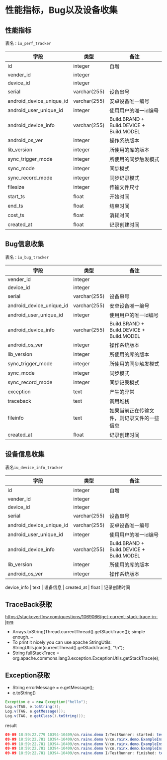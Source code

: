 # 性能指标，Bug以及设备收集

## 性能指标

表名 : `iu_perf_tracker`

字段                       | 类型           | 备注
------------------------ | ------------ | ----------------------------------------
id                       | integer      | 自增
vender_id                | integer      |
device_id                | integer      |
serial                   | varchar(255) | 设备串号
android_device_unique_id | varchar(255) | 安卓设备唯一编号
android_user_unique_id   | integer      | 使用用户的唯一id编号
android_device_info      | varchar(255) | Build.BRAND + Build.DEVICE + Build.MODEL
android_os_ver           | integer      | 操作系统版本
lib_version              | integer      | 所使用的库的版本
sync_trigger_mode        | integer      | 所使用的同步触发模式
sync_mode                | integer      | 同步模式
sync_record_mode         | integer      | 同步记录模式
filesize                 | integer      | 传输文件尺寸
start_ts                 | float        | 开始时间
end_ts                   | float        | 结束时间
cost_ts                  | float        | 消耗时间
created_at               | float        | 记录创建时间

## Bug信息收集

表名 : `iu_bug_tracker`

字段                       | 类型           | 备注
------------------------ | ------------ | ----------------------------------------
vender_id                | integer      |
device_id                | integer      |
serial                   | varchar(255) | 设备串号
android_device_unique_id | varchar(255) | 安卓设备唯一编号
android_user_unique_id   | integer      | 使用用户的唯一id编号
android_device_info      | varchar(255) | Build.BRAND + Build.DEVICE + Build.MODEL
android_os_ver           | integer      | 操作系统版本
lib_version              | integer      | 所使用的库的版本
sync_trigger_mode        | integer      | 所使用的同步触发模式
sync_mode                | integer      | 同步模式
sync_record_mode         | integer      | 同步记录模式
exception                | text         | 产生的异常
traceback                | text         | 调用堆栈
fileinfo                 | text         | 如果当前正在传输文件，则记录文件的一些信息
created_at               | float        | 记录创建时间

## 设备信息收集

表名`iu_device_info_tracker`

字段                       | 类型           | 备注
------------------------ | ------------ | ----------------------------------------
id                       | integer      | 自增
vender_id                | integer      |
device_id                | integer      |
serial                   | varchar(255) | 设备串号
android_device_unique_id | varchar(255) | 安卓设备唯一编号
android_user_unique_id   | integer      | 使用用户的唯一id编号
android_device_info      | varchar(255) | Build.BRAND + Build.DEVICE + Build.MODEL
lib_version              | integer      | 所使用的库的版本
android_os_ver           | integer      | 操作系统版本

device_info | text | 设备信息 | created_at | float | 记录创建时间

## TraceBack获取

<https://stackoverflow.com/questions/1069066/get-current-stack-trace-in-java>

- Arrays.toString(Thread.currentThread().getStackTrace()); simple enough. –
- To print it nicely you can use apache StringUtils: StringUtils.join(currentThread().getStackTrace(), "\n");
- String fullStackTrace = org.apache.commons.lang3.exception.ExceptionUtils.getStackTrace(e);

## Exception获取

- String errorMessage = e.getMessage();
- e.toString()

```java
Exception e = new Exception("hello");
Log.v(TAG, e.toString());
Log.v(TAG, e.getMessage());
Log.v(TAG, e.getClass().toString());
```

result

```java
09-09 18:59:22.779 10394-10409/cn.rainx.demo I/TestRunner: started: testException(cn.rainx.demo.ExampleInstrumentedTest)
09-09 18:59:22.781 10394-10409/cn.rainx.demo V/cn.rainx.demo.ExampleInstrumentedTest: java.lang.Exception: hello
09-09 18:59:22.781 10394-10409/cn.rainx.demo V/cn.rainx.demo.ExampleInstrumentedTest: hello
09-09 18:59:22.781 10394-10409/cn.rainx.demo V/cn.rainx.demo.ExampleInstrumentedTest: class java.lang.Exception
09-09 18:59:22.781 10394-10409/cn.rainx.demo I/TestRunner: finished: testException(cn.rainx.demo.ExampleInstrumentedTest)
```
